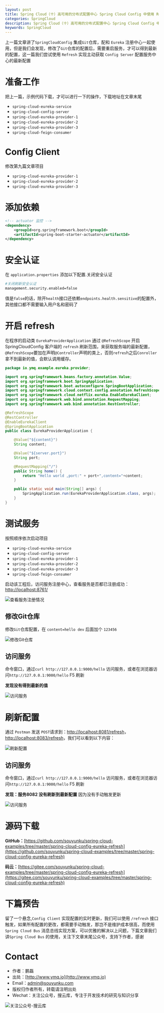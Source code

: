 ```yaml
---
layout: post
title: Spring Cloud（十）高可用的分布式配置中心 Spring Cloud Config 中使用 Refresh
categories: SpringCloud
description: Spring Cloud（十）高可用的分布式配置中心 Spring Cloud Config 中使用 Refresh
keywords: SpringCloud 
---
```


上一篇文章讲了`SpringCloudConfig` 集成`Git`仓库，配和 `Eureka` 注册中心一起使用，但是我们会发现，修改了`Git`仓库的配置后，需要重启服务，才可以得到最新的配置，这一篇我们尝试使用 `Refresh` 实现主动获取 `Config Server` 配置服务中心的最新配置

# 准备工作

把上一篇，示例代码下载，才可以进行一下的操作，下载地址在文章末尾

 - `spring-cloud-eureka-service`  
 - `spring-cloud-config-server`  
 - `spring-cloud-eureka-provider-1`  
 - `spring-cloud-eureka-provider-2`  
 - `spring-cloud-eureka-provider-3`  
 - `spring-cloud-feign-consumer`  

# Config Client

修改第九篇文章项目

 - `spring-cloud-eureka-provider-1`  
 - `spring-cloud-eureka-provider-2`  
 - `spring-cloud-eureka-provider-3`  
 
# 添加依赖

```xml
<!-- actuator 监控 -->
<dependency>
	<groupId>org.springframework.boot</groupId>
	<artifactId>spring-boot-starter-actuator</artifactId>
</dependency>
```

# 安全认证

在 `application.properties` 添加以下配置.关闭安全认证

```sh
#关闭刷新安全认证
management.security.enabled=false
```

值是`false`的话，除开`health`接口还依赖`endpoints.health.sensitive`的配置外，其他接口都不需要输入用户名和密码了

# 开启 refresh

在程序的启动类 `EurekaProviderApplication` 通过 `@RefreshScope` 开启 SpringCloudConfig 客户端的 `refresh` 刷新范围，来获取服务端的最新配置，`@RefreshScope`要加在声明`@Controller`声明的类上，否则`refres`h之后`Conroller`拿不到最新的值，会默认调用缓存。

```java
package io.ymq.example.eureka.provider;

import org.springframework.beans.factory.annotation.Value;
import org.springframework.boot.SpringApplication;
import org.springframework.boot.autoconfigure.SpringBootApplication;
import org.springframework.cloud.context.config.annotation.RefreshScope;
import org.springframework.cloud.netflix.eureka.EnableEurekaClient;
import org.springframework.web.bind.annotation.RequestMapping;
import org.springframework.web.bind.annotation.RestController;

@RefreshScope
@RestController
@EnableEurekaClient
@SpringBootApplication
public class EurekaProviderApplication {

    @Value("${content}")
    String content;

    @Value("${server.port}")
    String port;

    @RequestMapping("/")
    public String home() {
        return "Hello world ,port:" + port+",content="+content;
    }

    public static void main(String[] args) {
        SpringApplication.run(EurekaProviderApplication.class, args);
    }
}
```
 
# 测试服务

按照顺序依次启动项目

 - `spring-cloud-eureka-service`  
 - `spring-cloud-config-server`  
 - `spring-cloud-eureka-provider-1`  
 - `spring-cloud-eureka-provider-2`  
 - `spring-cloud-eureka-provider-3`  
 - `spring-cloud-feign-consumer`  

 启动该工程后，访问服务注册中心，查看服务是否都已注册成功：[http://localhost:8761/](http://localhost:8761/) 
 
![查看服务注册情况][11]



## 修改Git仓库

修改`Git`仓库配置，在 `content=hello dev` 后面加个 `123456`
  
![修改Git仓库][22]

## 访问服务

命令窗口，通过`curl http://127.0.0.1:9000/hello` 访问服务，或者在浏览器访问`http://127.0.0.1:9000/hello` F5 刷新

**发现没有得到最新的值**

![访问服务][33]

# 刷新配置

通过 `Postman` 发送 `POST`请求到：[http://localhost:8081/refresh](http://localhost:8081/refresh)，[http://localhost:8083/refresh](http://localhost:8083/refresh)，我们可以看到以下内容：

![刷新配置][44]

## 访问服务

命令窗口，通过`curl http://127.0.0.1:9000/hello` 访问服务，或者在浏览器访问`http://127.0.0.1:9000/hello` F5 刷新

**发现：服务8082 没有刷新到最新配置** 因为没有手动触发更新

![访问服务][55]

# 源码下载

**GitHub：**[https://github.com/souyunku/spring-cloud-examples/tree/master/spring-cloud-config-eureka-refresh](https://github.com/souyunku/spring-cloud-examples/tree/master/spring-cloud-config-eureka-refresh)

**码云：**[https://gitee.com/souyunku/spring-cloud-examples/tree/master/spring-cloud-config-eureka-refresh](https://gitee.com/souyunku/spring-cloud-examples/tree/master/spring-cloud-config-eureka-refresh)

[11]: http://www.ymq.io/images/2017/SpringCloud/config-refresh/11.png
[22]: http://www.ymq.io/images/2017/SpringCloud/config-refresh/22.png
[33]: http://www.ymq.io/images/2017/SpringCloud/config-refresh/33.png
[44]: http://www.ymq.io/images/2017/SpringCloud/config-refresh/44.png
[55]: http://www.ymq.io/images/2017/SpringCloud/config-refresh/55.png

# 下篇预告

留了一个悬念,`Config Client` 实现配置的实时更新，我们可以使用 `/refresh` 接口触发，如果所有配置的更改，都需要手动触发，那岂不是维护成本很高，而使用	`Spring Cloud Bus` 消息总线实现方案，可以优雅的解决以上问题，下篇文章我们讲`Spring Cloud Bus` 的使用，关注下文章末尾公众号，支持下作者，感谢

# Contact

 - 作者：鹏磊  
 - 出处：[http://www.ymq.io](http://www.ymq.io)  
 - Email：[admin@souyunku.com](admin@souyunku.com)  
 - 版权归作者所有，转载请注明出处
 - Wechat：关注公众号，搜云库，专注于开发技术的研究与知识分享
 
![关注公众号-搜云库](http://www.ymq.io/images/souyunku.png "搜云库")

